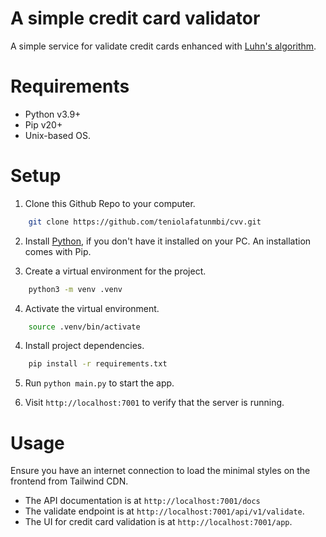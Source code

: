 # A simple credit card validator
A simple service for validate credit cards enhanced with [Luhn's algorithm](https://en.wikipedia.org/wiki/Luhn_algorithm).

# Requirements
- Python v3.9+
- Pip v20+
- Unix-based OS.

# Setup
1. Clone this Github Repo to your computer.
```sh 
    git clone https://github.com/teniolafatunmbi/cvv.git
```

2. Install [Python]('https://www.python.org/downloads/'), if you don't have it installed on your PC. An installation comes with Pip.

3. Create a virtual environment for the project.
```sh
    python3 -m venv .venv 
```

4. Activate the virtual environment.
```sh
    source .venv/bin/activate
```

4. Install project dependencies.
```sh
    pip install -r requirements.txt
```

5. Run `python main.py` to start the app.

6. Visit `http://localhost:7001` to verify that the server is running.

# Usage
Ensure you have an internet connection to load the minimal styles on the frontend from Tailwind CDN.
- The API documentation is at `http://localhost:7001/docs`
- The validate endpoint is at `http://localhost:7001/api/v1/validate`.
- The UI for credit card validation is at `http://localhost:7001/app`.
